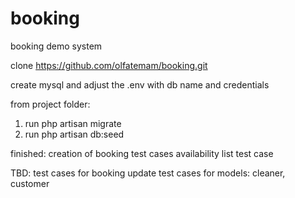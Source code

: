 # booking
booking demo system

clone https://github.com/olfatemam/booking.git

create mysql and adjust the .env with db name and credentials

from project folder:

1. run php artisan migrate 
2. run php artisan db:seed


finished:
creation of booking test cases
availability list test case


TBD:
test cases for booking update
test cases for models: cleaner, customer 